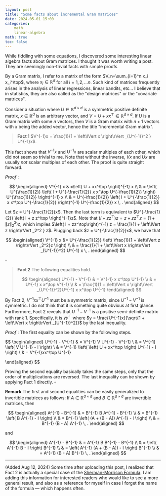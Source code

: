 ```yaml
---
layout: post
title: "Some facts about incremental Gram matrices"
date: 2024-05-01 15:00
categories: 
    math
    linear-algebra
math: true
toc: false
---
```


While fiddling with some equations, I discovered some interesting linear algebra facts about Gram matrices.
I thought it was worth writing a post.
They are seemingly non-trivial facts with simple proofs.

By a Gram matrix, I refer to a matrix of the form $V_n=\sum_{i=1}^n x_i x_i^\top$, where $x_i \in \mathbb{R}^d$ for all $i = 1, 2, \ldots n$.
Such kind of matrices frequently arises in the analysis of linear regressions, linear bandits, etc...
I believe that in statistics, they are also called as the "design matrices" or the "covariate matrices".

Consider a situation where $U \in \mathbb{R}^{d \times d}$ is a symmetric positive definite matrix, $x \in \mathbb{R}^d$ is an arbitrary vector, and $V = U + xx^\top \in \mathbb{R}^{d \times d}$.
If $U$ is a Gram matrix with some $n$ vectors, then $V$ is a Gram matrix with $n + 1$ vectors with $x$ being the added vector, hence the title "incremental Gram matrix".

> **Fact 1** $V^{-1}x = \frac{1}{1 + \left\lVert x \right\rVert _{U^{-1}}^2 } U^{-1}x$.

This fact shows that $V^{-1}x$ and $U^{-1}x$ are scalar multiples of each other, which did not seem so trivial to me.
Note that without the inverse, $Vx$ and $Ux$ are usually *not* scalar multiples of each other.
The proof is quite straight forward.

*Proof* : 

$$
\begin{aligned}
    V^{-1} x
    & =\left( U + xx^\top \right)^{-1} x
    \\
    & = \left( U^{\frac{1}{2}} \left( I + U^{-\frac{1}{2}} x x^\top U^{-\frac{1}{2}} \right) U^{\frac{1}{2}} \right)^{-1} x
    \\
    & = U^{-\frac{1}{2}} \left( I + U^{-\frac{1}{2}} x x^\top U^{-\frac{1}{2}} \right)^{-1} U^{-\frac{1}{2}} x
    \, .
\end{aligned}
$$

Let $z = U^{-\frac{1}{2}}x$.
Then the last term is equivalent to $U^{-\frac{1}{2}} \left( I + z z^\top \right)^{-1}z$.
Note that $(I + zz^\top) z = z + z z^\top z = (1 + \left\lVert z\right\rVert _2^2) z$, which implies $\left( I + zz^\top\right)^{-1} z  = \frac{1}{1 + \left\lVert z \right\rVert _2^2 } z$.
Plugging back $z = U^{-\frac{1}{2}}x$, we have that

$$
\begin{aligned}
    V^{-1} x &= U^{-\frac{1}{2}} \left( \frac{1}{1 + \left\lVert z \right\rVert _2^2}z \right)
    \\
    & = \frac{1}{1 + \left\lVert x \right\rVert _{U^{-1}}^2} U^{-1} x
    \, .
\end{aligned}
$$

$\square$

> **Fact 2** The following equalities hold.
> 
> $$
> \begin{aligned}
    U^{-1} - V^{-1}
    & = V^{-1} x x^\top U^{-1}
    \\
    & = U^{-1} x x^\top V^{-1}
    \\
    & = \frac{1}{1 + \left\lVert x \right\rVert _{U^{-1}}^2}U^{-1} x x^\top U^{-1}
\end{aligned}
> $$

By Fact 2, $V^{-1} x x^\top U^{-1}$ must be a symmetric matrix, since $U^{-1} - V^{-1}$ is symmetric.
I do not think that it is something quite obvious at first glance.
Furthermore, Fact 2 reveals that $U^{-1} - V^{-1}$ is a positive semi-definite matrix with rank 1.
Specifically, it is $y y^\top$ where $y = \frac{U^{-1}x}{\sqrt{1 + \left\lVert x \right\rVert _{U^{-1}}^2}}$ by the last inequality.

*Proof* : 
The first equality can be shown by the following steps.

$$
\begin{aligned}
    U^{-1} - V^{-1}
    & = V^{-1} V U^{-1} - V^{-1}
    \\
    & = V^{-1} \left( V U^{-1} - I \right)
    \\
    & = V^{-1} \left( \left( U + xx^\top \right) U^{-1} - I \right)
    \\
    & = V^{-1}xx^\top U^{-1}

\end{aligned}
$$

Proving the second equality basically takes the same steps, only that the order of multiplications are reversed.
The last inequality can be shown by applying Fact 1 directly.
$\square$

**Remark**
The first and second equalities can be easily generalized to invertible matrices as follows: If $A \in \mathbb{R}^{ d \times d}$ and $B \in \mathbb{R}^{ d \times d}$ are invertible matrices, then

$$
\begin{aligned}
A^{-1} - B^{-1}
& = B^{-1} B A^{-1} - B^{-1}
\\
& = B^{-1} \left( B A^{-1} - I \right)
\\
& = B^{-1} \left( (A + (B - A)) A^{-1} - I \right)
\\
& = B^{-1} (B - A) A^{-1}
\, .
\end{aligned}
$$

and

$$
\begin{aligned}
A^{-1} - B^{-1}
& = A^{-1} B B^{-1} - B^{-1}
\\
& = \left( A^{-1} B - I \right) B^{-1}
\\
& = \left( A^{-1} (A + (B - A)) - I \right) B^{-1}
\\
& = A^{-1} (B - A) B^{-1}
\, .
\end{aligned}
$$

---
(Added Aug 12, 2024) Some time after uploading this post, I realized that Fact 2 is actually a special case of the [Sherman-Morrison Formula](https://en.wikipedia.org/wiki/Sherman%E2%80%93Morrison_formula).
I am adding this information for interested readers who would like to see a more general result, and also as a reference for myself in case I forget the name of the formula — which happens often.
